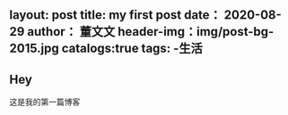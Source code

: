 layout:    post
title:     my first post
date：     2020-08-29
author：   董文文
header-img：img/post-bg-2015.jpg
catalogs:true
tags:
  -生活
  ---
  ## Hey
  这是我的第一篇博客
